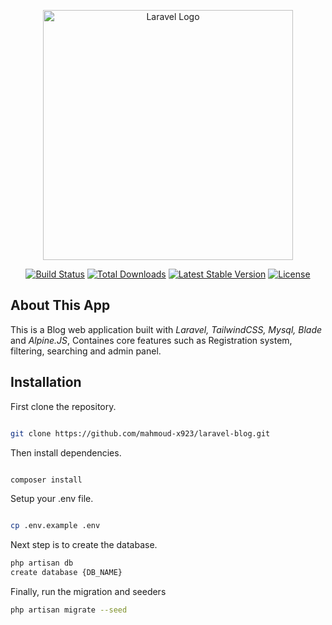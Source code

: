 <p align="center"><a href="https://laravel.com" target="_blank"><img src="https://raw.githubusercontent.com/laravel/art/master/logo-lockup/5%20SVG/2%20CMYK/1%20Full%20Color/laravel-logolockup-cmyk-red.svg" width="400" alt="Laravel Logo"></a></p>

<p align="center">
<a href="https://travis-ci.org/laravel/framework"><img src="https://travis-ci.org/laravel/framework.svg" alt="Build Status"></a>
<a href="https://packagist.org/packages/laravel/framework"><img src="https://img.shields.io/packagist/dt/laravel/framework" alt="Total Downloads"></a>
<a href="https://packagist.org/packages/laravel/framework"><img src="https://img.shields.io/packagist/v/laravel/framework" alt="Latest Stable Version"></a>
<a href="https://packagist.org/packages/laravel/framework"><img src="https://img.shields.io/packagist/l/laravel/framework" alt="License"></a>
</p>

## About This App

This is a Blog web application built with *Laravel, TailwindCSS, Mysql, Blade* and *Alpine.JS*, Containes core features such as Registration system, filtering, searching and admin panel.

## Installation

First clone the repository. 
```sh

git clone https://github.com/mahmoud-x923/laravel-blog.git
```
Then install dependencies.
```sh

composer install
```

Setup your .env file.
```sh

cp .env.example .env
```

Next step is to create the database.
```sh
php artisan db
create database {DB_NAME}
```

Finally, run the migration and seeders
```sh
php artisan migrate --seed
```



